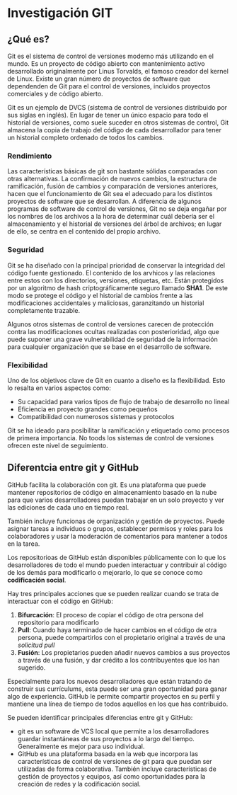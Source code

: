# Investigación GIT 
## ¿Qué es?

Git es el sistema de control de versiones moderno más utilizando en el mundo. Es un proyecto de código abierto con mantenimiento activo desarrollado originalmente por Linus Torvalds, el famoso creador del kernel de Linux. Existe un gran número de proyectos de software que dependenden de Git para el control de versiones, incluidos proyectos comerciales y de código abierto. 

Git es un ejemplo de DVCS (sistema de control de versiones distribuido por sus siglas en inglés). En lugar de tener un único espacio para todo el historial de versiones, como suele suceder en otros sistemas de control, Git almacena la copia de trabajo del código de cada desarrollador para tener un historial completo ordenado de todos los cambios. 

### Rendimiento

Las características básicas de git son bastante sólidas comparadas con otras alternativas. La confirmación de nuevos cambios, la estructura de ramificación, fusión de cambios y comparación de versiones anteriores, hacen que el funcionamiento de Git sea el adecuado para los distintos proyectos de software que se desarrollan. A diferencia de algunos programas de software de control de versiones, Git no se deja engañar por los nombres de los archivos a la hora de determinar cuál debería ser el almacenamiento y el historial de versiones del árbol de archivos; en lugar de ello, se centra en el contenido del propio archivo. 

### Seguridad

Git se ha diseñado con la principal prioridad de conservar la integridad del código fuente gestionado. El contenido de los arvhicos y las relaciones entre estos con los directorios, versiones, etiquetas, etc. Están protegidos por un algoritmo de hash criptográficamente seguro llamado **SHA1**. De este modo se protege el código y el historial de cambios frente a las modificaciones accidentales y maliciosas, garanzitando un historial completamente trazable. 

Algunos otros sistemas de control de versiones carecen de protección contra las modificaciones ocultas realizadas con posterioridad, algo que puede suponer una grave vulnerabilidad de seguridad de la información para cualquier organización que se base en el desarrollo de software.

### Flexibilidad

Uno de los objetivos clave de Git en cuanto a diseño es la flexibilidad. Esto lo resalta en varios aspectos como: 
- Su capacidad para varios tipos de flujo de trabajo de desarrollo no lineal
- Eficiencia en proyecto grandes como pequeños
- Compatibilidad con numerosos sistemas y protocolos

Git se ha ideado para posibilitar la ramificación y etiquetado como procesos de primera importancia. No toods los sistemas de control de versiones ofrecen este nivel de seguimiento. 

## Diferentcia entre git y GitHub

GitHub facilita la colaboración con git. Es una plataforma que puede mantener repositorios de código en almacenamiento basado en la nube para que varios desarrolladores puedan trabajar en un solo proyecto y ver las ediciones de cada uno en tiempo real. 

También incluye funcionas de organización y gestión de proyectos. Puede asignar tareas a individuos o grupos, establecer permisos y roles para los colaboradores y usar la moderación de comentarios para mantener a todos en la tarea. 

Los repositorioas de GitHub están disponibles públicamente con lo que los desarrolladores de todo el mundo pueden interactuar y contribuir al código de los demás para modificarlo o mejorarlo, lo que se conoce como **codificación social**. 

Hay tres principales acciones que se pueden realizar cuando se trata de interactuar con el código en GitHub: 
1. **Bifurcación**: El proceso de copiar el código de otra persona del repositorio para modificarlo
2. **Pull**: Cuando haya terminado de hacer cambios en el código de otra persona, puede compartirlos con el propietario original a través de una *solicitud pull* 
3. **Fusión**: Los propietarios pueden añadir nuevos cambios a sus proyectos a través de una fusión, y dar crédito a los contribuyentes que los han sugerido.

Especialmente para los nuevos desarrolladores que están tratando de construir sus currículums, esta puede ser una gran oportunidad para ganar algo de experiencia. GitHub le permite compartir proyectos en su perfil y mantiene una línea de tiempo de todos aquellos en los que has contribuido.

Se pueden identificar principales diferencias entre git y GitHub:

- git es un software de VCS local que permite a los desarrolladores guardar instantáneas de sus proyectos a lo largo del tiempo. Generalmente es mejor para uso individual.
- GitHub es una plataforma basada en la web que incorpora las características de control de versiones de git para que puedan ser utilizadas de forma colaborativa. También incluye características de gestión de proyectos y equipos, así como oportunidades para la creación de redes y la codificación social.

